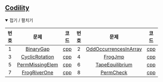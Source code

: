 [Codility](https://app.codility.com/programmers)
------------------------------------------------

<details open> <summary> 접기 / 펼치기 </summary>

| 번호 | 문제                                                                                                | 코드                              | 번호 | 문제                                                                                                    | 코드                                    |
|:----:|:---------------------------------------------------------------------------------------------------:|:---------------------------------:|:----:|:-------------------------------------------------------------------------------------------------------:|:---------------------------------------:|
|  1   |          [BinaryGap](https://app.codility.com/programmers/lessons/1-iterations/binary_gap)          |    [cpp](source/BinaryGap.cpp)    |  2   | [OddOccurrencesInArray](https://app.codility.com/programmers/lessons/2-arrays/odd_occurrences_in_array) | [cpp](source/OddOccurrencesInArray.cpp) |
|  3   |       [CyclicRotation](https://app.codility.com/programmers/lessons/2-arrays/cyclic_rotation)       | [cpp](source/CyclicRotation.cpp)  |  4   |           [FrogJmp](https://app.codility.com/programmers/lessons/3-time_complexity/frog_jmp)            |        [cpp](source/FrogJmp.cpp)        |
|  5   | [PermMissingElem](https://app.codility.com/programmers/lessons/3-time_complexity/perm_missing_elem) | [cpp](source/PermMissingElem.cpp) |  6   |   [TapeEquilibrium](https://app.codility.com/programmers/lessons/3-time_complexity/tape_equilibrium)    |    [cpp](source/TapeEquilibrium.cpp)    |
|  7   |   [FrogRiverOne](https://app.codility.com/programmers/lessons/4-counting_elements/frog_river_one)   |  [cpp](source/FrogRiverOne.cpp)   |  8   |        [PermCheck](https://app.codility.com/programmers/lessons/4-counting_elements/perm_check)         |       [cpp](source/PermCheck.cpp)       |

</details>
